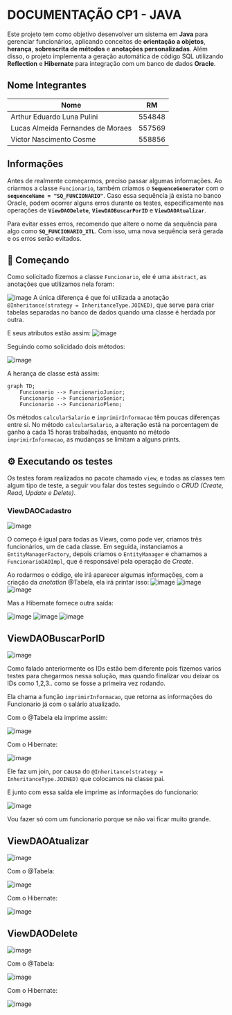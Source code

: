 # DOCUMENTAÇÃO CP1 - JAVA

Este projeto tem como objetivo desenvolver um sistema em **Java** para gerenciar funcionários, aplicando conceitos de **orientação a objetos**, **herança**, **sobrescrita de métodos** e **anotações personalizadas**. Além disso, o projeto implementa a geração automática de código SQL utilizando **Reflection** e **Hibernate** para integração com um banco de dados **Oracle**.
## Nome Integrantes
<div align="center">

| Nome | RM |
| ------------- |:-------------:|
| Arthur Eduardo Luna Pulini|554848|
|Lucas Almeida Fernandes de Moraes| 557569     |
|Victor Nascimento Cosme|558856|

</div>

## Informações
Antes de realmente começarmos, preciso passar algumas informações. Ao criarmos a classe `Funcionario`, também criamos o **`SequenceGenerator`** com o **`sequenceName = "SQ_FUNCIONARIO"`**. Caso essa sequência já exista no banco Oracle, podem ocorrer alguns erros durante os testes, especificamente nas operações de **`ViewDAODelete`**, **`ViewDAOBuscarPorID`** e **`ViewDAOAtualizar`**.

Para evitar esses erros, recomendo que altere o nome da sequência para algo como **`SQ_FUNCIONARIO_XTL`**. Com isso, uma nova sequência será gerada e os erros serão evitados.
## 🚀 Começando
Como solicitado fizemos a classe `Funcionario`, ele é uma `abstract`, as anotações que utilizamos nela foram: 

![image](https://github.com/user-attachments/assets/919486c6-59c3-4baf-9330-4b6314406793)
A única diferença é que foi utilizada a anotação `@Inheritance(strategy = InheritanceType.JOINED)`, que serve para criar tabelas separadas no banco de dados quando uma classe é herdada por outra.

E seus atributos estão assim:
![image](https://github.com/user-attachments/assets/d931fa79-d29e-4951-a60c-ad8af96621ca)

Seguindo como solicidado dois métodos:

![image](https://github.com/user-attachments/assets/42089b0a-0fc4-473e-bfed-3562e6222bf3)


A herança de classe está assim: 

```mermaid
graph TD;
    Funcionario --> FuncionarioJunior;
    Funcionario --> FuncionarioSenior;
    Funcionario --> FuncionarioPleno;
```

Os métodos `calcularSalario` e `imprimirInformacao` têm poucas diferenças entre si. No método `calcularSalario`, a alteração está na porcentagem de ganho a cada 15 horas trabalhadas, enquanto no método `imprimirInformacao`, as mudanças se limitam a alguns prints.


## ⚙️ Executando os testes

Os testes foram realizados no pacote chamado `view`, e todas as classes tem algum tipo de teste, a seguir vou falar dos testes seguindo o *CRUD* *(Create, Read, Update e Delete)*.

### ViewDAOCadastro
![image](https://github.com/user-attachments/assets/2b1f2d7a-0850-408a-a0eb-bf3b98b12f56)

O começo é igual para todas as Views, como pode ver, criamos três funcionários, um de cada classe. Em seguida, instanciamos a `EntityManagerFactory`, depois criamos o `EntityManager` e chamamos a `FuncionarioDAOImpl`, que é responsável pela operação de _Create_.

Ao rodarmos o código, ele irá aparecer algumas informações, com a criação da _anotation_ @Tabela, ela irá printar isso:
![image](https://github.com/user-attachments/assets/9dd946c8-4f66-4650-8b89-94892d029070)
![image](https://github.com/user-attachments/assets/35beada5-6da1-4938-9317-59a28b60446b)
![image](https://github.com/user-attachments/assets/c174f3b3-de67-4c74-b0c1-4a45adf41302)

Mas a Hibernate fornece outra saída:

![image](https://github.com/user-attachments/assets/c659bc5e-2b42-4bf3-82dc-81084abcf23b)
![image](https://github.com/user-attachments/assets/356256cd-08be-4062-9731-1163cfdd6cc7)
![image](https://github.com/user-attachments/assets/3944f309-81fe-46b7-97c3-80ff87f2d32f)

## ViewDAOBuscarPorID
![image](https://github.com/user-attachments/assets/7602ed53-e362-4b5f-94af-c40edc9dfbad)

Como falado anteriormente os IDs estão bem diferente pois fizemos varios testes para chegarmos nessa solução, mas quando finalizar vou deixar os IDs como 1,2,3.. 
como se fosse a primeira vez rodando.

Ela chama a função `imprimirInformacao`, que retorna as informações do Funcionario já com o salário atualizado.

Com o @Tabela ela imprime assim: 

![image](https://github.com/user-attachments/assets/0978ea02-62f4-4711-a806-905540cc8f8d)

Com o Hibernate:

![image](https://github.com/user-attachments/assets/3055764c-4563-4c64-82e5-ed597d44b32d)

Ele faz um join, por causa do `@Inheritance(strategy = InheritanceType.JOINED)` que colocamos na classe pai.

E junto com essa saída ele imprime as informações do funcionario:

![image](https://github.com/user-attachments/assets/ef31ecd0-44e0-4823-a0f2-1c6f7af0f11c)

Vou fazer só com um funcionario porque se não vai ficar muito grande.

## ViewDAOAtualizar

![image](https://github.com/user-attachments/assets/edb124c9-c09a-4d50-be3c-d6e43e13e415)

Com o @Tabela:

![image](https://github.com/user-attachments/assets/2777438d-db6f-423b-bcfc-afb87981b069)

Com o Hibernate:

![image](https://github.com/user-attachments/assets/e7b3c5b4-05f7-46b7-a0c7-c554d97ef6d6)


## ViewDAODelete

![image](https://github.com/user-attachments/assets/7a65ac59-df75-4935-a23d-2445c7f2f670)

Com o @Tabela:

![image](https://github.com/user-attachments/assets/6b1c6614-d2f6-435d-ab17-c03f8a4dab11)

Com o Hibernate:

![image](https://github.com/user-attachments/assets/c1bcd35f-2bcd-42b1-a123-1679f53a504d)
